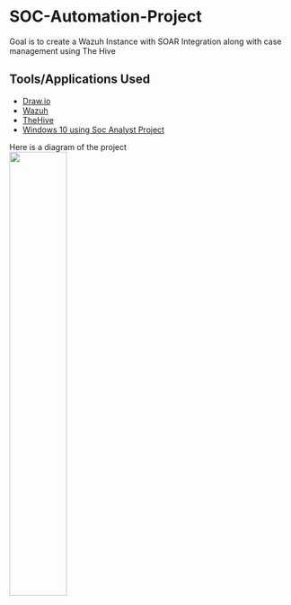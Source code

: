 # SOC-Automation-Project
Goal is to create a Wazuh Instance with SOAR Integration along with case management using The Hive

## Tools/Applications Used
- [Draw.io](draw.io)
- [Wazuh](https://wazuh.com/)
- [TheHive](https://thehive-project.org/)
- [Windows 10 using Soc Analyst Project](https://github.com/kyhomelab/SOC-Lab/tree/main)


Here is a diagram of the project
<br> <img src="https://i.imgur.com/8N7arya.png" width="45%" height="45%"> <br>
